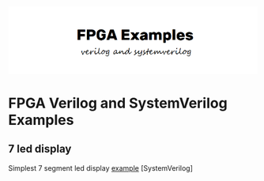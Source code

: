 ![logo](https://raw.githubusercontent.com/signalius/FPGA_Verilog_Examples/master/www/logo.png)

# FPGA Verilog and SystemVerilog Examples


## 7 led display
Simplest 7 segment led display [example](https://github.com/signalius/FPGA_Verilog_Examples/tree/master/Example_7seg_led_display) [SystemVerilog]
